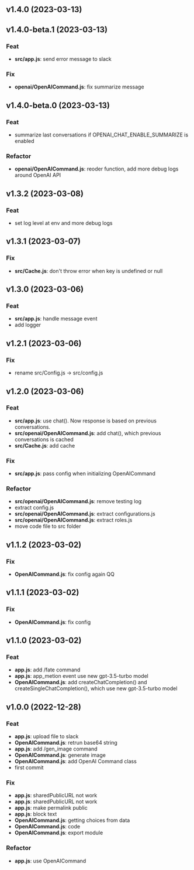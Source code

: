 ## v1.4.0 (2023-03-13)

## v1.4.0-beta.1 (2023-03-13)

### Feat

- **src/app.js**: send error message to slack

### Fix

- **openai/OpenAICommand.js**: fix summarize message

## v1.4.0-beta.0 (2023-03-13)

### Feat

- summarize last conversations if OPENAI_CHAT_ENABLE_SUMMARIZE is enabled

### Refactor

- **openai/OpenAICommand.js**: reoder function, add more debug logs around OpenAI API

## v1.3.2 (2023-03-08)

### Feat

- set log level at env and more debug logs

## v1.3.1 (2023-03-07)

### Fix

- **src/Cache.js**: don't throw error when key is undefined or null

## v1.3.0 (2023-03-06)

### Feat

- **src/app.js**: handle message event
- add logger

## v1.2.1 (2023-03-06)

### Fix

- rename src/Config.js -> src/config.js

## v1.2.0 (2023-03-06)

### Feat

- **src/app.js**: use chat(). Now response is based on previous conversations.
- **src/openai/OpenAICommand.js**: add chat(), which previous conversations is cached
- **src/Cache.js**: add cache

### Fix

- **src/app.js**: pass config when initializing OpenAICommand

### Refactor

- **src/openai/OpenAICommand.js**: remove testing log
- extract config.js
- **src/openai/OpenAICommand.js**: extract configurations.js
- **src/openai/OpenAICommand.js**: extract roles.js
- move code file to src folder

## v1.1.2 (2023-03-02)

### Fix

- **OpenAICommand.js**: fix config again QQ

## v1.1.1 (2023-03-02)

### Fix

- **OpenAICommand.js**: fix config

## v1.1.0 (2023-03-02)

### Feat

- **app.js**: add /fate command
- **app.js**: app_metion event use new gpt-3.5-turbo model
- **OpenAICommand.js**: add createChatCompletion() and createSingleChatCompletion(), which use new gpt-3.5-turbo model

## v1.0.0 (2022-12-28)

### Feat

- **app.js**: upload file to slack
- **OpenAICommand.js**: retrun base64 string
- **app.js**: add /gen_image command
- **OpenAICommand.js**: generate image
- **OpenAICommand.js**: add OpenAI Command class
- first commit

### Fix

- **app.js**: sharedPublicURL not work
- **app.js**: sharedPublicURL not work
- **app.js**: make permalink public
- **app.js**: block text
- **OpenAICommand.js**: getting choices from data
- **OpenAICommand.js**: code
- **OpenAICommand.js**: export module

### Refactor

- **app.js**: use OpenAICommand
